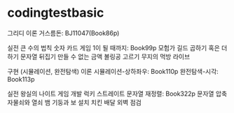 # codingtestbasic

그리디
이론
거스름돈: BJ11047(Book86p)

실전
큰 수의 법칙
숫자 카드 게임
1이 될 때까지: Book99p
모험가 길드
곱하기 혹은 더하기
문자열 뒤집기
만들 수 없는 금액
볼링공 고르기
무지의 먹방 라이브


구현 (시뮬레이션, 완전탐색)
이론
시뮬레이션-상하좌우: Book110p
완전탐색-시각: Book113p

실전
왕실의 나이트
게임 개발
럭키 스트레이트
문자열 재정렬: Book322p
문자열 압축
자물쇠와 열쇠
뱀
기둥과 보 설치
치킨 배달
외벽 점검
